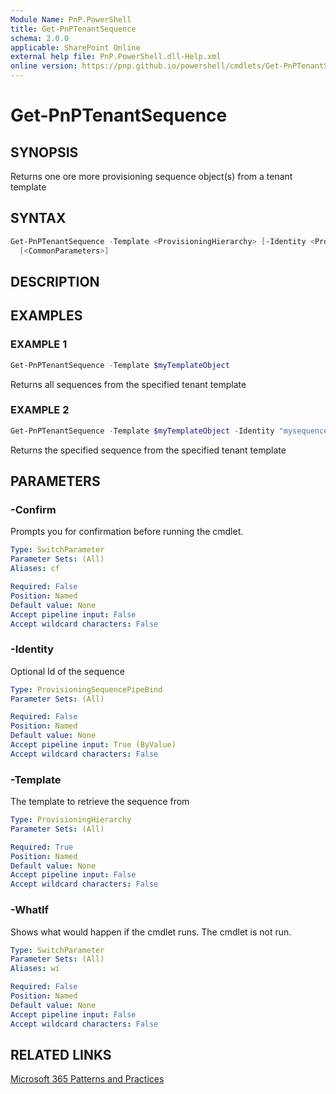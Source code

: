 ```yaml
---
Module Name: PnP.PowerShell
title: Get-PnPTenantSequence
schema: 2.0.0
applicable: SharePoint Online
external help file: PnP.PowerShell.dll-Help.xml
online version: https://pnp.github.io/powershell/cmdlets/Get-PnPTenantSequence.html
---
```

 
# Get-PnPTenantSequence

## SYNOPSIS
Returns one ore more provisioning sequence object(s) from a tenant template

## SYNTAX

```powershell
Get-PnPTenantSequence -Template <ProvisioningHierarchy> [-Identity <ProvisioningSequencePipeBind>] 
  [<CommonParameters>]
```

## DESCRIPTION

## EXAMPLES

### EXAMPLE 1
```powershell
Get-PnPTenantSequence -Template $myTemplateObject
```

Returns all sequences from the specified tenant template

### EXAMPLE 2
```powershell
Get-PnPTenantSequence -Template $myTemplateObject -Identity "mysequence"
```

Returns the specified sequence from the specified tenant template

## PARAMETERS

### -Confirm
Prompts you for confirmation before running the cmdlet.

```yaml
Type: SwitchParameter
Parameter Sets: (All)
Aliases: cf

Required: False
Position: Named
Default value: None
Accept pipeline input: False
Accept wildcard characters: False
```

### -Identity
Optional Id of the sequence

```yaml
Type: ProvisioningSequencePipeBind
Parameter Sets: (All)

Required: False
Position: Named
Default value: None
Accept pipeline input: True (ByValue)
Accept wildcard characters: False
```

### -Template
The template to retrieve the sequence from

```yaml
Type: ProvisioningHierarchy
Parameter Sets: (All)

Required: True
Position: Named
Default value: None
Accept pipeline input: False
Accept wildcard characters: False
```

### -WhatIf
Shows what would happen if the cmdlet runs. The cmdlet is not run.

```yaml
Type: SwitchParameter
Parameter Sets: (All)
Aliases: wi

Required: False
Position: Named
Default value: None
Accept pipeline input: False
Accept wildcard characters: False
```

## RELATED LINKS

[Microsoft 365 Patterns and Practices](https://aka.ms/m365pnp)

